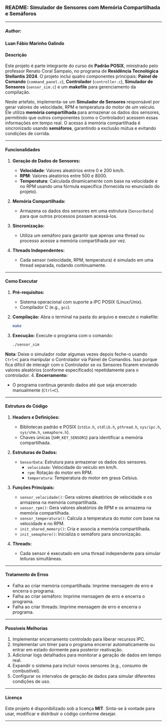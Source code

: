### README: Simulador de Sensores com Memória Compartilhada e Semáforos

---
##### Author:
#### Luan Fábio Marinho Galindo

#### **Descrição**
Este projeto é parte integrante do curso de **Padrão POSIX**, ministrado pelo professor Renato Coral Sampaio, no programa de **Residência Tecnológica Stellantis 2024**. O projeto inclui quatro componentes principais: **Painel de Comando** (`command_panel.c`), **Controlador** (`controller.c`), **Simulador de Sensores** (`sensor_sim.c`) e um **makefile** para gerenciamento da compilação.

Neste artefato, implementa-se um **Simulador de Sensores** responsável por gerar valores de velocidade, RPM e temperatura do motor de um veículo. Ele utiliza **memória compartilhada** para armazenar os dados dos sensores, permitindo que outros componentes (como o Controlador) acessem essas informações em tempo real. O acesso à memória compartilhada é sincronizado usando **semáforos**, garantindo a exclusão mútua e evitando condições de corrida.

---

#### **Funcionalidades**
1. **Geração de Dados de Sensores:**
   - **Velocidade**: Valores aleatórios entre 0 e 200 km/h.
   - **RPM**: Valores aleatórios entre 500 e 8000.
   - **Temperatura**: Calculada dinamicamente com base na velocidade e no RPM usando uma fórmula específica (fornecida no enunciado do projeto).

2. **Memória Compartilhada:**
   - Armazena os dados dos sensores em uma estrutura (`SensorData`) para que outros processos possam acessá-los.

3. **Sincronização:**
   - Utiliza um semáforo para garantir que apenas uma thread ou processo acesse a memória compartilhada por vez.

4. **Threads Independentes:**
   - Cada sensor (velocidade, RPM, temperatura) é simulado em uma thread separada, rodando continuamente.

---

#### **Como Executar**

1. **Pré-requisitos:**
   - Sistema operacional com suporte a IPC POSIX (Linux/Unix).
   - Compilador C (e.g., `gcc`).

2. **Compilação:**
   Abra o terminal na pasta do arquivo e execute o makefile:
   ```bash
   make
   ```

3. **Execução:**
   Execute o programa com o comando:
   ```bash
   ./sensor_sim
   ```
  **Nota**: Deixe o simulador rodar algumas vezes depois feche-o usando `Ctrl+C` para manipular o Controlador via Painel de Comandos. Isso porque fica difícil de interagir com o Controlador se os Sensores ficarem enviando valores aleatórios (conforme especificado) repetidamente para o controlador. 
4. **Encerramento:**
   - O programa continua gerando dados até que seja encerrado manualmente (`Ctrl+C`).

---

#### **Estrutura do Código**

1. **Headers e Definições:**
   - Bibliotecas padrão e POSIX (`stdio.h`, `stdlib.h`, `pthread.h`, `sys/ipc.h`, `sys/shm.h`, `semaphore.h`).
   - Chaves únicas (`SHM_KEY_SENSORS`) para identificar a memória compartilhada.

2. **Estruturas de Dados:**
   - `SensorData`: Estrutura para armazenar os dados dos sensores.
     - `velocidade`: Velocidade do veículo em km/h.
     - `rpm`: Rotação do motor em RPM.
     - `temperatura`: Temperatura do motor em graus Celsius.

3. **Funções Principais:**
   - `sensor_velocidade()`: Gera valores aleatórios de velocidade e os armazena na memória compartilhada.
   - `sensor_rpm()`: Gera valores aleatórios de RPM e os armazena na memória compartilhada.
   - `sensor_temperatura()`: Calcula a temperatura do motor com base na velocidade e no RPM.
   - `init_shared_memory()`: Cria e associa a memória compartilhada.
   - `init_semaphore()`: Inicializa o semáforo para sincronização.

4. **Threads:**
   - Cada sensor é executado em uma thread independente para simular leituras simultâneas.

---

#### **Tratamento de Erros**
- Falha ao criar memória compartilhada: Imprime mensagem de erro e encerra o programa.
- Falha ao criar semáforo: Imprime mensagem de erro e encerra o programa.
- Falha ao criar threads: Imprime mensagem de erro e encerra o programa.

---

#### **Possíveis Melhorias**
1. Implementar encerramento controlado para liberar recursos IPC.
2. Implementar um timer para o programa encerrar automaticamente ou entrar em estado dormente para posterior reativação.
3. Adicionar logs detalhados para monitorar a geração de dados em tempo real.
4. Expandir o sistema para incluir novos sensores (e.g., consumo de combustível).
5. Configurar os intervalos de geração de dados para simular diferentes condições de uso.

---

#### **Licença**
Este projeto é disponibilizado sob a licença **MIT**. Sinta-se à vontade para usar, modificar e distribuir o código conforme desejar.

---
